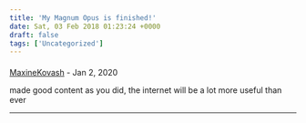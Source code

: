 ```yaml
---
title: 'My Magnum Opus is finished!'
date: Sat, 03 Feb 2018 01:23:24 +0000
draft: false
tags: ['Uncategorized']
---
```



#### 
[MaxineKovash](https://ianbickis.com "764Maxine@gmail.com") - <time datetime="2020-01-21 04:11:47">Jan 2, 2020</time>

made good content as you did, the internet will be a lot more useful than ever
<hr />
